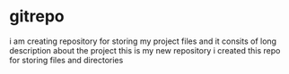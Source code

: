 # gitrepo
i am creating repository for storing my project files
and it consits of long description about the project
this is my new repository
i created this repo for storing files and directories

